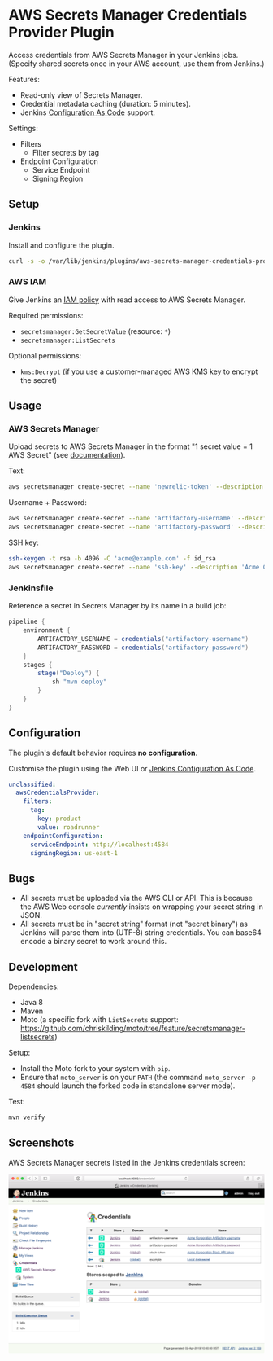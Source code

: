 # AWS Secrets Manager Credentials Provider Plugin

Access credentials from AWS Secrets Manager in your Jenkins jobs. (Specify shared secrets once in your AWS account, use them from Jenkins.)

Features:

- Read-only view of Secrets Manager.
- Credential metadata caching (duration: 5 minutes).
- Jenkins [Configuration As Code](https://github.com/jenkinsci/configuration-as-code-plugin) support.

Settings:

- Filters
  - Filter secrets by tag
- Endpoint Configuration
  - Service Endpoint
  - Signing Region

## Setup 

### Jenkins

Install and configure the plugin.

```bash
curl -s -o /var/lib/jenkins/plugins/aws-secrets-manager-credentials-provider.hpi https://example.com/aws-secrets-manager-credentials-provider.hpi
```

### AWS IAM

Give Jenkins an [IAM policy](https://docs.aws.amazon.com/secretsmanager/latest/userguide/auth-and-access_identity-based-policies.html) with read access to AWS Secrets Manager.

Required permissions:

- `secretsmanager:GetSecretValue` (resource: `*`)
- `secretsmanager:ListSecrets`

Optional permissions:

- `kms:Decrypt` (if you use a customer-managed AWS KMS key to encrypt the secret)

## Usage

### AWS Secrets Manager

Upload secrets to AWS Secrets Manager in the format "1 secret value = 1 AWS Secret" (see [documentation](https://docs.aws.amazon.com/cli/latest/reference/secretsmanager/create-secret.html)).

Text:

```bash
aws secretsmanager create-secret --name 'newrelic-token' --description 'Acme Corp Newrelic API token' --secret-string 'abc123'
```

Username + Password:

```bash
aws secretsmanager create-secret --name 'artifactory-username' --description 'Acme Corp Artifactory username' --secret-string 'joe'
aws secretsmanager create-secret --name 'artifactory-password' --description 'Acme Corp Artifactory password' --secret-string 'supersecret'
```

SSH key:

```bash
ssh-keygen -t rsa -b 4096 -C 'acme@example.com' -f id_rsa
aws secretsmanager create-secret --name 'ssh-key' --description 'Acme Corp SSH key' --secret-string 'file://id_rsa'
```

### Jenkinsfile

Reference a secret in Secrets Manager by its name in a build job:

```groovy
pipeline {
    environment {
        ARTIFACTORY_USERNAME = credentials("artifactory-username")
        ARTIFACTORY_PASSWORD = credentials("artifactory-password")
    }
    stages {
        stage("Deploy") {
            sh "mvn deploy"
        }
    }
}
```

## Configuration

The plugin's default behavior requires **no configuration**.

Customise the plugin using the Web UI or [Jenkins Configuration As Code](https://github.com/jenkinsci/configuration-as-code-plugin).

```yaml
unclassified:
  awsCredentialsProvider:
    filters:
      tag:
        key: product
        value: roadrunner
    endpointConfiguration:
      serviceEndpoint: http://localhost:4584
      signingRegion: us-east-1
```

## Bugs

- All secrets must be uploaded via the AWS CLI or API. This is because the AWS Web console *currently* insists on wrapping your secret string in JSON.
- All secrets must be in "secret string" format (not "secret binary") as Jenkins will parse them into (UTF-8) string credentials. You can base64 encode a binary secret to work around this.

## Development

Dependencies:

- Java 8
- Maven
- Moto (a specific fork with `ListSecrets` support: <https://github.com/chriskilding/moto/tree/feature/secretsmanager-listsecrets>)

Setup:

- Install the Moto fork to your system with `pip`.
- Ensure that `moto_server` is on your `PATH` (the command `moto_server -p 4584` should launch the forked code in standalone server mode).

Test:

```bash
mvn verify
```

## Screenshots

AWS Secrets Manager secrets listed in the Jenkins credentials screen:

![Credentials screen](docs/img/plugin.png)
